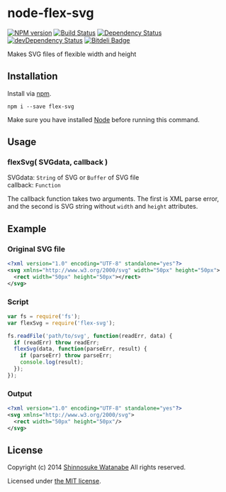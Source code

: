 # node-flex-svg

[![NPM version](https://badge.fury.io/js/flex-svg.png)](http://badge.fury.io/js/flex-svg)
[![Build Status](https://travis-ci.org/shinnn/node-flex-svg.png?branch=master)](https://travis-ci.org/shinnn/node-flex-svg)
[![Dependency Status](https://david-dm.org/shinnn/node-flex-svg.png)](https://david-dm.org/shinnn/node-flex-svg)
[![devDependency Status](https://david-dm.org/shinnn/node-flex-svg/dev-status.png)](https://david-dm.org/shinnn/node-flex-svg#info=devDependencies)
[![Bitdeli Badge](https://d2weczhvl823v0.cloudfront.net/shinnn/node-flex-svg/trend.png)](https://bitdeli.com/free "Bitdeli Badge")

Makes SVG files of flexible width and height

## Installation

Install via [npm](https://npmjs.org/).

```
npm i --save flex-svg
```

Make sure you have installed [Node](http://nodejs.org/) before running this command.

## Usage

### flexSvg( SVGdata, callback )

SVGdata: `String` of SVG or `Buffer` of SVG file  
callback: `Function`

The callback function takes two arguments. The first is XML parse error, and the second is SVG string without `width` and `height` attributes.

## Example

### Original SVG file

```xml
<?xml version="1.0" encoding="UTF-8" standalone="yes"?>
<svg xmlns="http://www.w3.org/2000/svg" width="50px" height="50px">
  <rect width="50px" height="50px"></rect>
</svg>
```

### Script

```javascript
var fs = require('fs');
var flexSvg = require('flex-svg');

fs.readFile('path/to/svg', function(readErr, data) {
  if (readErr) throw readErr;
  flexSvg(data, function(parseErr, result) {
    if (parseErr) throw parseErr;
    console.log(result);
  });
});
```

### Output

```xml
<?xml version="1.0" encoding="UTF-8" standalone="yes"?>
<svg xmlns="http://www.w3.org/2000/svg">
  <rect width="50px" height="50px"/>
</svg>
```

## License

Copyright (c) 2014 [Shinnosuke Watanabe](https://github.com/shinnn) All rights reserved.

Licensed under [the MIT license](./LICENSE).